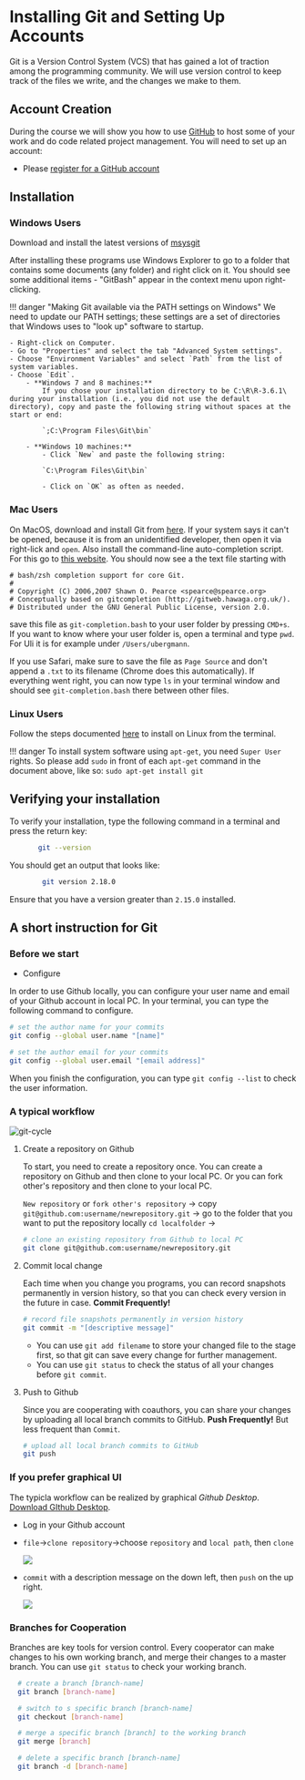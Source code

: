 # Installing Git and Setting Up Accounts

Git is a Version Control System (VCS) that has gained a lot of traction among the programming community.
We will use version control to keep track of the files we write, and the changes we make to them.

## Account Creation

During the course we will show you how to use [GitHub](https://www.github.com) to host some of your work and do code related project management. You will need to set up an account:

*   Please [register for a GitHub account](https://github.com/join) 

## Installation

### Windows Users

Download and install the latest versions of [msysgit](http://msysgit.github.io)

After installing these programs use Windows Explorer to go to a folder that contains some documents (any folder) and right click on it.
You should see some additional items - "GitBash" appear in the context menu upon right-clicking.

!!! danger "Making Git available via the PATH settings on Windows"
    We need to update our PATH settings; these settings are a set of directories that Windows uses to "look up" software to startup. 

    - Right-click on Computer. 
    - Go to "Properties" and select the tab "Advanced System settings". 
    - Choose "Environment Variables" and select `Path` from the list of system variables.
    - Choose `Edit`.
    	- **Windows 7 and 8 machines:**
    		If you chose your installation directory to be C:\R\R-3.6.1\ during your installation (i.e., you did not use the default directory), copy and paste the following string without spaces at the start or end:
    
            `;C:\Program Files\Git\bin`
    
    	- **Windows 10 machines:**
    		- Click `New` and paste the following string:
    
            `C:\Program Files\Git\bin`
    
    		- Click on `OK` as often as needed.

### Mac Users

On MacOS, download and install Git from [here](http://git-scm.com/download/mac). If your system says it can't be opened, because it is from an unidentified developer, then open it via right-lick and `open`.
Also install the command-line auto-completion script. For this go to [this website](https://github.com/git/git/raw/master/contrib/completion/git-completion.bash). You should now see a the text file starting with

```
# bash/zsh completion support for core Git.
#
# Copyright (C) 2006,2007 Shawn O. Pearce <spearce@spearce.org>
# Conceptually based on gitcompletion (http://gitweb.hawaga.org.uk/).
# Distributed under the GNU General Public License, version 2.0.
```

save this file as `git-completion.bash` to your user folder by pressing `CMD+s`. If you want to know where your user folder is, open a terminal and type ```pwd```. For Uli it is for example under `/Users/ubergmann`.

If you use Safari, make sure to save the file as `Page Source` and don't append a `.txt` to its filename (Chrome does this automatically). If everything went right, you can now type `ls` in your terminal window and should see `git-completion.bash` there between other files.


### Linux Users

Follow the steps documented [here](https://git-scm.com/download/linux) to install on Linux from the terminal.

!!! danger
    To install system software using `apt-get`, you need `Super User` rights. So please add `sudo` in front of each `apt-get` command in the document above, like so: ```sudo apt-get install git```


## Verifying your installation

<!-- We will need to make Git accessible from the command line. Windows and Mac users will need to follow the steps on the page "Modifying Path Settings." Linux users will already have git accessible from the command line. -->

To verify your installation, type the following command in a terminal and press the return key:

```bash
       git --version
```

You should get an output that looks like:

```bash
        git version 2.18.0
```

Ensure that you have a version greater than `2.15.0` installed.

## A short instruction for Git

### Before we start

- Configure

In order to use Github locally, you can configure your user name and email of your Github account in local PC. In your terminal, you can type the following command to configure.

```bash
# set the author name for your commits
git config --global user.name "[name]"

# set the author email for your commits
git config --global user.email "[email address]" 
```

When you finish the configuration, you can type `git config --list` to check the user information.

### A typical workflow

![git-cycle](git-cycle.png)

1. Create a repository on Github

   To start, you need to create a repository once. You can create a repository on Github and then clone to your local PC. Or you can fork other's repository and then clone to your local PC.

   

   `New repository` or `fork other's repository` ->  copy `git@github.com:username/newrepository.git` -> go to the folder that you want to put the repository locally `cd localfolder` -> 

   ```bash
   # clone an existing repository from Github to local PC
   git clone git@github.com:username/newrepository.git
   ```

2. Commit local change

   Each time when you change you programs, you can record snapshots permanently in version history, so that you can check every version in the future in case. **Commit Frequently!**

   ```bash
   # record file snapshots permanently in version history
   git commit -m "[descriptive message]"
   ```

   - You can use `git add filename`  to store your changed file to the stage first, so that git can save every change for further management.
   - You can use `git status` to check the status of all your changes before `git commit`.

3. Push to Github

   Since you are cooperating with coauthors, you can share your changes by uploading all local branch commits to GitHub. **Push Frequently!** But less frequent than `Commit`.

   ```bash
   # upload all local branch commits to GitHub
   git push
   ```

### If you prefer graphical UI

The typicla workflow can be realized by graphical *Github Desktop*. [Download GIthub Desktop](https://desktop.github.com).

- Log in your Github account

- `file`->`clone repository`->choose `repository` and `local path`, then `clone`

  ![](clonedesk.png)

- `commit` with a description message on the down left, then `push` on the up right.

  ![](pushdesk.png)



### Branches for Cooperation

Branches are key tools for version control. Every cooperator can make changes to his own working branch, and merge their changes to a master branch. You can use `git status` to check your working branch.

``` bash
  # create a branch [branch-name]
  git branch [branch-name]

  # switch to s specific branch [branch-name]
  git checkout [branch-name]

  # merge a specific branch [branch] to the working branch
  git merge [branch]

  # delete a specific branch [branch-name]
  git branch -d [branch-name]
```
